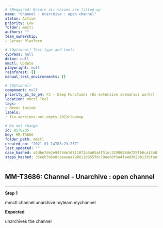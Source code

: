 ```yaml
---
# (Required) Ensure all values are filled up
name: "Channel - Unarchive : open channel"
status: Active
priority: Low
folder: mmctl
authors: ""
team_ownership: 
- Server Platform

# (Optional) Test type and tools
cypress: null
detox: null
mmctl: Update
playwright: null
rainforest: []
manual_test_environments: []

# (Optional)
component: null
priority_p1_to_p4: P3 - Deep Functions (Do extensive scenarios work?)
location: mmctl Tool
tags: 
- Never tested
labels: 
- fix-versions-not-empty-2022cleanup

# Do not change
id: 8578235
key: MM-T3686
folder_path: mmctl
created_on: "2021-01-14T08:23:25Z"
last_updated: ""
case_hashed: a5dbe7de2e9474de167110f2a6a65a4f51ec3290688de725fb0ca13b016f091b04526ae7f79407c41aeabc1436d803f8
steps_hashed: 35eeb396e8caeeeaa7988110955fdc78ae06f9a4fe4d3029b1339faefcf38dc49479e904a08dd19b43671bb0f4deaf82
---
```


## MM-T3686: Channel - Unarchive : open channel

---

**Step 1**

mmctl channel unarchive myteam:mychannel

**Expected**

unarchives the channel

